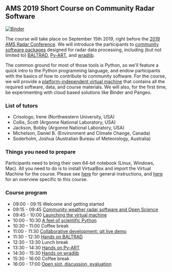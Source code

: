 ## AMS 2019 Short Course on Community Radar Software

[![Binder](https://mybinder.org/badge_logo.svg)](https://mybinder.org/v2/gh/openradar/AMS-Open-Source-Radar-2019/master)


The course will take place on September 15th 2019, right before the [2019 AMS Radar Conference](hhttps://cscenter.co.jp/icrm2019/). We will introduce the participants to [community software packages](http://openradarscience.org) designed for radar data processing, including (but not limited to) [BALTRAD](http://git.baltrad.eu/), [Py-ART](http://arm-doe.github.io/pyart/), and [wradlib](https://wradlib.org).

The common ground for most of those tools is Python, so we'll feature a quick intro to the Python programming language, and endow participants with the basics of how to contribute to community software. For the course, we will provide a [platform-independent virtual machine](http://openradarscience.org/vm-docs/) that contains all the required software, data, and course materials. We will also, for the first time, be experimenting with cloud based solutions like Binder and Pangeo.


### List of tutors
* Crisologo, Irene (Northwestern University, USA)
* Collis, Scott (Argonne National Laboratory, USA)
* Jackson, Bobby (Argonne National Laboratory, USA)
* Michelson, Daniel B. (Environment and Climate Change, Canada)
* Soderholm, Joshua (Australian Bureau of Meteorology, Australia)


### Things you need to prepare
Participants need to bring their own 64-bit notebook (Linux, Windows, Mac). All you need to do is to install VirtualBox and import the Virtual Machine for the course. Please see [here](http://openradarscience.org/vm-docs/) for general instructions, and [here](vm-launch) for an overview specific to this course.

### Course program
* 09:00 - 09:15 Welcome and getting started
* 09:15 - 09:45 [Community weather radar software and Open Science](overview-openscience)
* 09:45 - 10:00 [Launching the virtual machine](vm-launch)
* 10:00 - 10:30 [A feel of scientific Python](intro-python)
* 10:30 - 11:00 Coffee break
* 11:00 - 11:30 [Collaborative development: git live demo](git-demo)
* 11:30 - 12:30 [Hands on BALTRAD](baltrad)
* 12:30 - 13:30 Lunch break
* 13:30 - 14:30 [Hands on Py-ART](pyart)
* 14:30 - 15:30 [Hands on wradlib](wradlib)
* 15:30 - 16:00 Coffee break
* 16:00 - 17:00 [Open slot, discussion, evaluation](open-slot)

